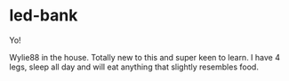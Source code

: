# led-bank

Yo!

Wylie88 in the house. Totally new to this and super keen to learn. I have 4 legs, sleep all day and will eat anything that slightly resembles food.
